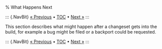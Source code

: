 % What Happens Next

::: {.NavBit}
[« Previous](producingChangeset.html) • [TOC](index.html) • [Next »](bugDatabase.html)
:::

This section describes what might happen after a changeset gets into the build,
for example a bug might be filed or a backport could be requested.

::: {.NavBit}
[« Previous](producingChangeset.html) • [TOC](index.html) • [Next »](bugDatabase.html)
:::
